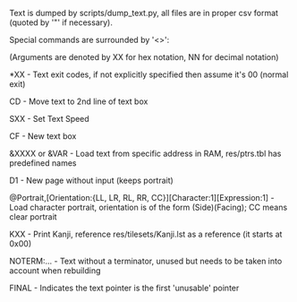 Text is dumped by scripts/dump_text.py, all files are in proper csv format (quoted by '"' if necessary).

Special commands are surrounded by '<>':

(Arguments are denoted by XX for hex notation, NN for decimal notation)

\*XX - Text exit codes, if not explicitly specified then assume it's 00 (normal exit)

CD - Move text to 2nd line of text box

SXX - Set Text Speed

CF - New text box

&XXXX or &VAR - Load text from specific address in RAM, res/ptrs.tbl has predefined names

D1 - New page without input (keeps portrait)

\@Portrait,\[Orientation:\{LL, LR, RL, RR, CC\}\]\[Character:1\]\[Expression:1\] - Load character portrait, orientation is of the form (Side)(Facing); CC means clear portrait

KXX - Print Kanji, reference res/tilesets/Kanji.lst as a reference (it starts at 0x00)

NOTERM:... - Text without a terminator, unused but needs to be taken into account when rebuilding

FINAL - Indicates the text pointer is the first 'unusable' pointer